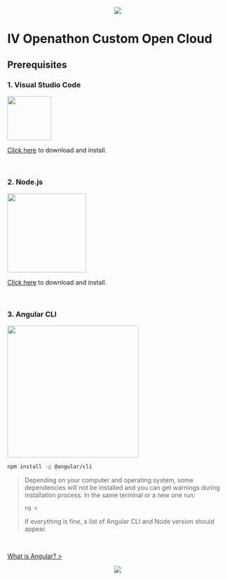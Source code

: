 <p align="center">
    <img src="../boring-theory-1/resources/header.png" >
</p>

# IV Openathon Custom Open Cloud

## Prerequisites

### 1. Visual Studio Code

<img src="./boring-theory-1/resources/vscode.png" width="100">

[Click here](https://code.visualstudio.com/) to download and install. 

<br/>

### 2. Node.js

<img src="./boring-theory-1/resources/node.png" width="180">

[Click here](https://nodejs.org/en/download/) to download and install. 

<br/>

### 3. Angular CLI

<img src="./boring-theory-1/resources/cli.png" width="300">

```sh
npm install -g @angular/cli
```
    
> Depending on your computer and operating system, some dependencies will not be installed and you can get warnings during installation process. In the same terminal or a new one run: 
> ```sh
> ng v
> ```
> If everything is fine, a list of Angular CLI and Node version should appear.

<br/>

[What is Angular? >](./boring-theory-1)

<p align="center">
    <img src="../boring-theory-1/resources/header.png">
</p>

